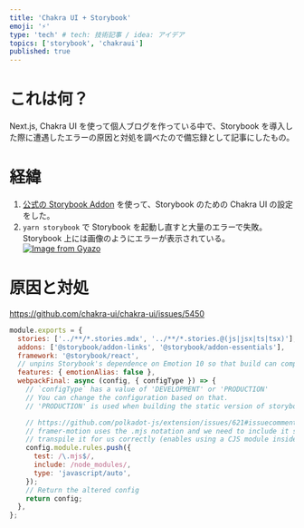 ```yaml
---
title: 'Chakra UI + Storybook'
emoji: '⚡'
type: 'tech' # tech: 技術記事 / idea: アイデア
topics: ['storybook', 'chakraui']
published: true
---
```


# これは何？

Next.js, Chakra UI を使って個人ブログを作っている中で、Storybook を導入した際に遭遇したエラーの原因と対処を調べたので備忘録として記事にしたもの。

# 経緯

1. [公式の Storybook Addon](https://chakra-ui.com/guides/integrations/with-storybook) を使って、Storybook のための Chakra UI の設定をした。
2. `yarn storybook` で Storybook を起動し直すと大量のエラーで失敗。
   Storybook 上には画像のようにエラーが表示されている。
   [![Image from Gyazo](https://i.gyazo.com/32227b5fcf8def33fad0eae333f123c2.png)](https://gyazo.com/32227b5fcf8def33fad0eae333f123c2)

# 原因と対処

https://github.com/chakra-ui/chakra-ui/issues/5450

```js:.storybook/main.js
module.exports = {
  stories: ['../**/*.stories.mdx', '../**/*.stories.@(js|jsx|ts|tsx)'],
  addons: ['@storybook/addon-links', '@storybook/addon-essentials'],
  framework: '@storybook/react',
  // unpins Storybook's dependence on Emotion 10 so that build can compile successfully
  features: { emotionAlias: false },
  webpackFinal: async (config, { configType }) => {
    // `configType` has a value of 'DEVELOPMENT' or 'PRODUCTION'
    // You can change the configuration based on that.
    // 'PRODUCTION' is used when building the static version of storybook.

    // https://github.com/polkadot-js/extension/issues/621#issuecomment-759341776
    // framer-motion uses the .mjs notation and we need to include it so that webpack will
    // transpile it for us correctly (enables using a CJS module inside an ESM).
    config.module.rules.push({
      test: /\.mjs$/,
      include: /node_modules/,
      type: 'javascript/auto',
    });
    // Return the altered config
    return config;
  },
};
```

